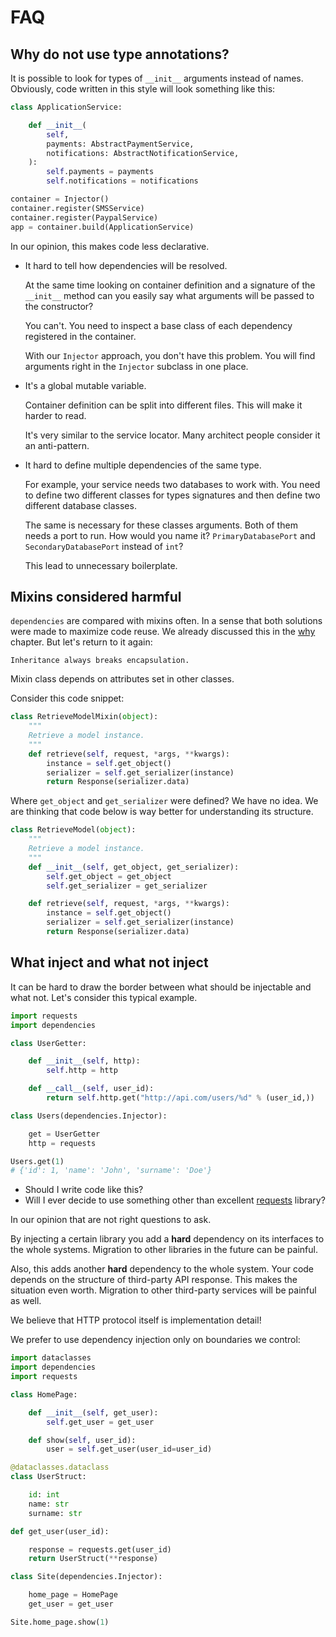 # FAQ

## Why do not use type annotations?

It is possible to look for types of `__init__` arguments instead of
names. Obviously, code written in this style will look something like
this:

```python
class ApplicationService:

    def __init__(
        self,
        payments: AbstractPaymentService,
        notifications: AbstractNotificationService,
    ):
        self.payments = payments
        self.notifications = notifications

container = Injector()
container.register(SMSService)
container.register(PaypalService)
app = container.build(ApplicationService)
```

In our opinion, this makes code less declarative.

  - It hard to tell how dependencies will be resolved.

    At the same time looking on container definition and a signature of
    the `__init__` method can you easily say what arguments will be
    passed to the constructor?

    You can't. You need to inspect a base class of each dependency
    registered in the container.

    With our `Injector` approach, you don't have this problem. You will
    find arguments right in the `Injector` subclass in one place.

  - It's a global mutable variable.

    Container definition can be split into different files. This will
    make it harder to read.

    It's very similar to the service locator. Many architect people
    consider it an anti-pattern.

  - It hard to define multiple dependencies of the same type.

    For example, your service needs two databases to work with. You need
    to define two different classes for types signatures and then define
    two different database classes.

    The same is necessary for these classes arguments. Both of them
    needs a port to run. How would you name it? `PrimaryDatabasePort`
    and `SecondaryDatabasePort` instead of `int`?

    This lead to unnecessary boilerplate.

## Mixins considered harmful

`dependencies` are compared with mixins often. In a sense that both
solutions were made to maximize code reuse. We already discussed this in
the [why](why.md#mixins) chapter. But let's return to it again:

    Inheritance always breaks encapsulation.

Mixin class depends on attributes set in other classes.

Consider this code snippet:

```python
class RetrieveModelMixin(object):
    """
    Retrieve a model instance.
    """
    def retrieve(self, request, *args, **kwargs):
        instance = self.get_object()
        serializer = self.get_serializer(instance)
        return Response(serializer.data)
```

Where `get_object` and `get_serializer` were defined? We have no idea.
We are thinking that code below is way better for understanding its
structure.

```python
class RetrieveModel(object):
    """
    Retrieve a model instance.
    """
    def __init__(self, get_object, get_serializer):
        self.get_object = get_object
        self.get_serializer = get_serializer

    def retrieve(self, request, *args, **kwargs):
        instance = self.get_object()
        serializer = self.get_serializer(instance)
        return Response(serializer.data)
```

## What inject and what not inject

It can be hard to draw the border between what should be injectable and
what not. Let's consider this typical example.

```python
import requests
import dependencies

class UserGetter:

    def __init__(self, http):
        self.http = http

    def __call__(self, user_id):
        return self.http.get("http://api.com/users/%d" % (user_id,))

class Users(dependencies.Injector):

    get = UserGetter
    http = requests

Users.get(1)
# {'id': 1, 'name': 'John', 'surname': 'Doe'}
```

  - Should I write code like this?
  - Will I ever decide to use something other than excellent
    [requests](http://docs.python-requests.org/) library?

In our opinion that are not right questions to ask.

By injecting a certain library you add a **hard** dependency on its
interfaces to the whole systems. Migration to other libraries in the
future can be painful.

Also, this adds another **hard** dependency to the whole system. Your
code depends on the structure of third-party API response. This makes
the situation even worth. Migration to other third-party services will
be painful as well.

We believe that HTTP protocol itself is implementation detail\!

We prefer to use dependency injection only on boundaries we control:

```python
import dataclasses
import dependencies
import requests

class HomePage:

    def __init__(self, get_user):
        self.get_user = get_user

    def show(self, user_id):
        user = self.get_user(user_id=user_id)

@dataclasses.dataclass
class UserStruct:

    id: int
    name: str
    surname: str

def get_user(user_id):

    response = requests.get(user_id)
    return UserStruct(**response)

class Site(dependencies.Injector):

    home_page = HomePage
    get_user = get_user

Site.home_page.show(1)
```
